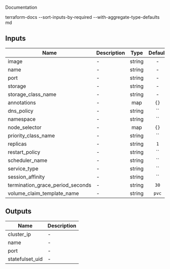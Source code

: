 Documentation

terraform-docs --sort-inputs-by-required --with-aggregate-type-defaults md


## Inputs

| Name | Description | Type | Default | Required |
|------|-------------|:----:|:-----:|:-----:|
| image | - | string | - | yes |
| name | - | string | - | yes |
| port | - | string | - | yes |
| storage | - | string | - | yes |
| storage\_class\_name | - | string | - | yes |
| annotations | - | map | `{}` | no |
| dns\_policy | - | string | `` | no |
| namespace | - | string | `` | no |
| node\_selector | - | map | `{}` | no |
| priority\_class\_name | - | string | `` | no |
| replicas | - | string | `1` | no |
| restart\_policy | - | string | `` | no |
| scheduler\_name | - | string | `` | no |
| service\_type | - | string | `` | no |
| session\_affinity | - | string | `` | no |
| termination\_grace\_period\_seconds | - | string | `30` | no |
| volume\_claim\_template\_name | - | string | `pvc` | no |

## Outputs

| Name | Description |
|------|-------------|
| cluster\_ip | - |
| name | - |
| port | - |
| statefulset\_uid | - |

